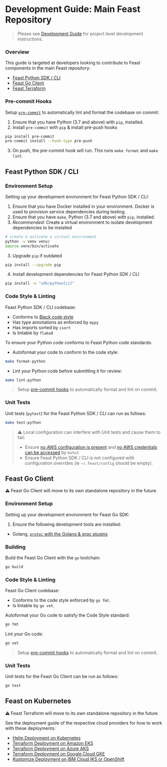 # Development Guide: Main Feast Repository
> Please see [Development Guide](https://docs.feast.dev/contributing/development-guide) for project level development instructions.

### Overview
This guide is targeted at developers looking to contribute to Feast components in
the main Feast repository:
- [Feast Python SDK / CLI](#feast-python-sdk-%2F-cli)
- [Feast Go Client](#feast-go-client)
- [Feast Terraform](#feast-terraform)

### Pre-commit Hooks
Setup [`pre-commit`](https://pre-commit.com/) to automatically lint and format the codebase on commit:
1. Ensure that you have Python (3.7 and above) with `pip`, installed.
2. Install `pre-commit` with `pip` &amp; install pre-push hooks
```sh
pip install pre-commit
pre-commit install --hook-type pre-push
```
3. On push, the pre-commit hook will run. This runs `make format` and `make lint`.

## Feast Python SDK / CLI
### Environment Setup
Setting up your development environment for Feast Python SDK / CLI:
1. Ensure that you have Docker installed in your environment. Docker is used to provision service dependencies during testing.
2. Ensure that you have `make`, Python (3.7 and above) with `pip`, installed.
3. _Recommended:_ Create a virtual environment to isolate development dependencies to be installed
```sh
# create & activate a virtual environment
python -v venv venv/
source venv/bin/activate
```

3. Upgrade `pip` if outdated
```sh
pip install --upgrade pip
```

4. Install development dependencies for Feast Python SDK / CLI
```sh
pip install -e "sdk/python[ci]"
```

### Code Style & Linting
Feast Python SDK / CLI codebase:
- Conforms to [Black code style](https://black.readthedocs.io/en/stable/the_black_code_style.html)
- Has type annotations as enforced by `mypy`
- Has imports sorted by `isort`
- Is lintable by `flake8`

To ensure your Python code conforms to Feast Python code standards:
- Autoformat your code to conform to the code style:
```sh
make format-python
```

- Lint your Python code before submitting it for review:
```sh
make lint-python
```

> Setup [pre-commit hooks](#pre-commit-hooks) to automatically format and lint on commit.

### Unit Tests
Unit tests (`pytest`) for the Feast Python SDK / CLI can run as follows:
```sh
make test-python
```

> :warning: Local configuration can interfere with Unit tests and cause them to fail:
> - Ensure [no AWS configuration is present](https://boto3.amazonaws.com/v1/documentation/api/latest/guide/configuration.html)
> and [no AWS credentials can be accessed](https://boto3.amazonaws.com/v1/documentation/api/latest/guide/credentials.html#configuring-credentials) by `boto3`
> - Ensure Feast Python SDK / CLI is not configured with configuration overrides (ie `~/.feast/config` should be empty).

## Feast Go Client
:warning: Feast Go Client will move to its own standalone repository in the future.

### Environment Setup
Setting up your development environment for Feast Go SDK:
1. Ensure the following development tools are installed:
- Golang, [`protoc` with the Golang &amp; grpc plugins](https://developers.google.com/protocol-buffers/docs/gotutorial#compiling-your-protocol-buffers)

### Building
Build the Feast Go Client with the `go` toolchain:
```sh
go build
```

### Code Style & Linting
Feast Go Client codebase:
- Conforms to the code style enforced by `go fmt`.
- Is lintable by `go vet`.

Autoformat your Go code to satisfy the Code Style standard:
```sh
go fmt
```

Lint your Go code:
```sh
go vet
```

> Setup [pre-commit hooks](#pre-commit-hooks) to automatically format and lint on commit.

### Unit Tests
Unit tests for the Feast Go Client can be run as follows:
```sh
go test
```

## Feast on Kubernetes
:warning: Feast Terraform will move to its own standalone repository in the future.

See the deployment guide of the respective cloud providers for how to work with these deployments:
- [Helm Deployment on Kubernetes](https://docs.feast.dev/feast-on-kubernetes/getting-started/install-feast/kubernetes-with-helm)
- [Terraform Deployment on Amazon EKS](https://docs.feast.dev/feast-on-kubernetes/getting-started/install-feast/kubernetes-amazon-eks-with-terraform)
- [Terraform Deployment on Azure AKS](https://docs.feast.dev/feast-on-kubernetes/getting-started/install-feast/kubernetes-azure-aks-with-terraform)
- [Terraform Deployment on Google Cloud GKE](https://docs.feast.dev/feast-on-kubernetes/getting-started/install-feast/google-cloud-gke-with-terraform)
- [Kustomize Deployment on IBM Cloud IKS or OpenShift](https://docs.feast.dev/feast-on-kubernetes/getting-started/install-feast/ibm-cloud-iks-with-kustomize)
